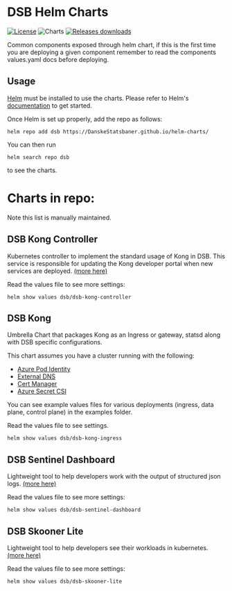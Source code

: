 # DSB Helm Charts
[![License](https://img.shields.io/badge/License-Apache%202.0-blue.svg)](https://opensource.org/licenses/Apache-2.0) ![Charts](https://github.com/DanskeStatsbaner/helm-charts/workflows/Release%20Charts/badge.svg?branch=main) [![Releases downloads](https://img.shields.io/github/downloads/DanskeStatsbaner/helm-charts/total.svg)](https://github.com/DanskeStatsbaner/helm-charts/releases)

Common components exposed through helm chart, if this is the first time you are deploying a given component remember to read the components values.yaml docs before deploying.

## Usage

[Helm](https://helm.sh) must be installed to use the charts.
Please refer to Helm's [documentation](https://helm.sh/docs/) to get started.

Once Helm is set up properly, add the repo as follows:

```console
helm repo add dsb https://DanskeStatsbaner.github.io/helm-charts/
```

You can then run 

```
helm search repo dsb
```

to see the charts.

# Charts in repo:
Note this list is manually maintained.

## DSB Kong Controller
Kubernetes controller to implement the standard usage of Kong in DSB. This service is responsible for updating the Kong developer portal when new services are deployed. [(more here)](https://bitbucket.dsb.dk/projects/DOT/repos/dsb.kong.controller/browse)

Read the values file to see more settings:

```
helm show values dsb/dsb-kong-controller
```

## DSB Kong
Umbrella Chart that packages Kong as an Ingress or gateway, statsd along with DSB specific configurations.

This chart assumes you have a cluster running with the following:
- [Azure Pod Identity](https://github.com/Azure/aad-pod-identity)
- [External DNS](https://github.com/kubernetes-sigs/external-dns)
- [Cert Manager](https://cert-manager.io/docs/)
- [Azure Secret CSI](https://github.com/Azure/secrets-store-csi-driver-provider-azure)

You can see example values files for various deployments (ingress, data plane, control plane) in the examples folder.

Read the values file to see settings.

```
helm show values dsb/dsb-kong-ingress
```

## DSB Sentinel Dashboard
Lightweight tool to help developers work with the output of structured json logs. [(more here)](https://github.com/DanskeStatsbaner/tool-dsb-sentinel-dashboard)

Read the values file to see more settings:

```
helm show values dsb/dsb-sentinel-dashboard
```

## DSB Skooner Lite
Lightweight tool to help developers see their workloads in kubernetes. [(more here)](https://github.com/DanskeStatsbaner/tool-dsb-skooner-lite)

Read the values file to see more settings:

```
helm show values dsb/dsb-skooner-lite
```
